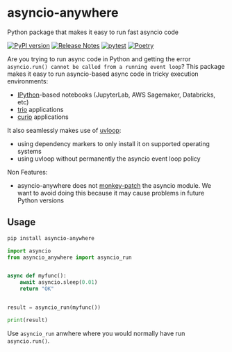 # asyncio-anywhere
Python package that makes it easy to run fast asyncio code

[![PyPI version](https://badge.fury.io/py/asyncio-anywhere.svg)](https://badge.fury.io/py/asyncio-anywhere)
[![Release Notes](https://img.shields.io/github/release/novex-ai/asyncio-anywhere)](https://github.com/novex-ai/asyncio-anywhere/releases)
[![pytest](https://github.com/novex-ai/asyncio-anywhere/actions/workflows/pytest.yml/badge.svg?branch=main)](https://github.com/novex-ai/asyncio-anywhere/actions/workflows/pytest.yml)
[![Poetry](https://img.shields.io/endpoint?url=https://python-poetry.org/badge/v0.json)](https://python-poetry.org/)

Are you trying to run async code in Python and getting the error
`asyncio.run() cannot be called from a running event loop`?
This package makes it easy to run asyncio-based async code in tricky execution environments:

- [IPython](https://ipython.readthedocs.io/en/stable/)-based notebooks (JupyterLab, AWS Sagemaker, Databricks, etc)
- [trio](https://trio.readthedocs.io/en/stable/) applications
- [curio](https://curio.readthedocs.io/en/latest/) applications

It also seamlessly makes use of [uvloop](https://github.com/MagicStack/uvloop):
- using dependency markers to only install it on supported operating systems
- using uvloop without permanently the asyncio event loop policy

Non Features:
- asyncio-anywhere does not [monkey-patch](https://github.com/erdewit/nest_asyncio) the asyncio module.  We want to avoid doing this because it may cause problems in future Python versions

## Usage

```sh
pip install asyncio-anywhere
```

```python
import asyncio
from asyncio_anywhere import asyncio_run


async def myfunc():
    await asyncio.sleep(0.01)
    return "OK"


result = asyncio_run(myfunc())

print(result)
```

Use `asyncio_run` anwhere where you would normally have run `asyncio.run()`.
